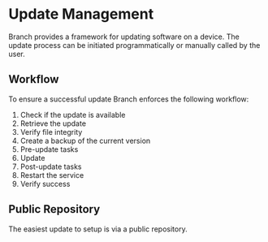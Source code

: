 # Update Management

Branch provides a framework for updating software on a device. The update process can be initiated programmatically or manually called by the user.

## Workflow

To ensure a successful update Branch enforces the following workflow:

1. Check if the update is available
2. Retrieve the update
3. Verify file integrity
4. Create a backup of the current version
5. Pre-update tasks
6. Update
7. Post-update tasks
8. Restart the service
9. Verify success

## Public Repository

The easiest update to setup is via a public repository.

